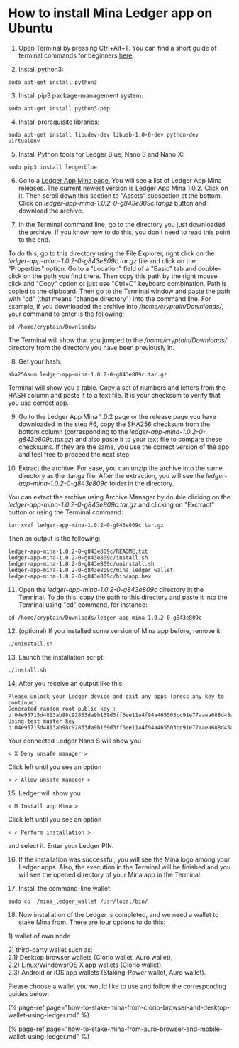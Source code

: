 # How to install Mina Ledger app on Ubuntu

1. Open Terminal by pressing Ctrl+Alt+T. You can find a short guide of terminal commands for beginners [here](https://ubuntu.com/tutorials/command-line-for-beginners#3-opening-a-terminal).

2. Install python3:

```text
sudo apt-get install python3
```

3. Install pip3 package-management system:

```text
sudo apt-get install python3-pip
```

4. Install prerequisite libraries:

```text
sudo apt-get install libudev-dev libusb-1.0-0-dev python-dev virtualenv
```

5. Install Python tools for Ledger Blue, Nano S and Nano X:

```text
sudo pip3 install ledgerblue
```

6. Go to a [Ledger App Mina page](https://github.com/jspada/ledger-app-mina/releases)[.](https://github.com/jspada/ledger-app-mina/releases%5D.) You will see a list of Ledger App Mina releases. The current newest version is Ledger App Mina 1.0.2. Click on it. Then scroll down this section to "Assets" subsection at the bottom. Click on _ledger-app-mina-1.0.2-0-g843e809c.tar.gz_ button and download the archive.

7. In the Terminal command line, go to the directory you just downloaded the archive. If you know how to do this, you don't need to read this point to the end.

To do this, go to this directory using the File Explorer, right click on the _ledger-app-mina-1.0.2-0-g843e809c.tar.gz_ file and click on the "Properties" option. Go to a "Location" field of a "Basic" tab and double-click on the path you find there. Then copy this path by the right mouse click and "Copy" option or just use "Ctrl+C" keyboard combination. Path is copied to the clipboard. Then go to the Terminal window and paste the path with "cd" \(that means "change directory"\) into the command line. For example, if you downloaded the archive into _/home/cryptain/Downloads/_, your command to enter is the following:

```text
cd /home/cryptain/Downloads/
```

The Terminal will show that you jumped to the _/home/cryptain/Downloads/_ directory from the directory you have been previously in.

8. Get your hash:

```text
sha256sum ledger-app-mina-1.0.2-0-g843e809c.tar.gz
```

Terminal will show you a table. Copy a set of numbers and letters from the HASH column and paste it to a text file. It is your checksum to verify that you use correct app.

9. Go to the Ledger App Mina 1.0.2 page or the release page you have downloaded in the step \#6, copy the SHA256 checksum from the bottom column \(corresponding to the _ledger-app-mina-1.0.2-0-g843e809c.tar.gz_\) and also paste it to your text file to compare these checksums. If they are the same, you use the correct version of the app and feel free to proceed the next step.

10. Extract the archive. For ease, you can unzip the archive into the same directory as the .tar.gz file. After the extraction, you will see the _ledger-app-mina-1.0.2-0-g843e809c_ folder in the directory.

You can extact the archive using Archive Manager by double clicking on the _ledger-app-mina-1.0.2-0-g843e809c.tar.gz_ and clicking on "Exctract" button or using the Terminal command:

```text
tar xvzf ledger-app-mina-1.0.2-0-g843e809c.tar.gz
```

Then an output is the following:

```text
ledger-app-mina-1.0.2-0-g843e809c/README.txt
ledger-app-mina-1.0.2-0-g843e809c/install.sh
ledger-app-mina-1.0.2-0-g843e809c/uninstall.sh
ledger-app-mina-1.0.2-0-g843e809c/mina_ledger_wallet
ledger-app-mina-1.0.2-0-g843e809c/bin/app.hex
```

11. Open the _ledger-app-mina-1.0.2-0-g843e809c_ directory in the Terminal. To do this, copy the path to this directory and paste it into the Terminal using "cd" command, for instance:

```text
cd /home/cryptain/Downloads/ledger-app-mina-1.0.2-0-g843e809c
```

12. \(optional\) If you installed some version of Mina app before, remove it:

```text
./uninstall.sh
```

13. Launch the installation script:

```text
./install.sh
```

14. After you receive an output like this:

```text
Please unlock your Ledger device and exit any apps (press any key to continue)
Generated random root public key : b'04e95715d4813ab98c92833da9b169d3ff6ee11a4f94a465503cc91e77aaea688d45a0449f41bfaa2a1a789730e72d0ace759ca7c2b8a12e82c94cda61530cc363'
Using test master key b'04e95715d4813ab98c92833da9b169d3ff6ee11a4f94a465503cc91e77aaea688d45a0449f41bfaa2a1a789730e72d0ace759ca7c2b8a12e82c94cda61530cc363'
```

Your connected Ledger Nano S will show you

```text
< X Deny unsafe manager >
```

Click left until you see an option

```text
< ✓ Allow unsafe manager >
```

15. Ledger will show you

```text
< M Install app Mina >
```

Click left until you see an option

```text
< ✓ Perform installation >
```

and select it. Enter your Ledger PIN.

16. If the installation was successful, you will see the Mina logo among your Ledger apps. Also, the execution in the Terminal will be finished and you will see the opened directory of your Mina app in the Terminal.

17. Install the command-line wallet:

```text
sudo cp ./mina_ledger_wallet /usr/local/bin/
```

18. Now installation of the Ledger is completed, and we need a wallet to stake Mina from. There are four options to do this:

1\) wallet of own node

2\) third-party wallet such as:  
2.1\) Desktop browser wallets \(Clorio wallet, Auro wallet\),  
2.2\) Linux/Windows/OS X app wallets \(Clorio wallet\),  
2.3\) Android or iOS app wallets \(Staking-Power wallet, Auro wallet\).

Please choose a wallet you would like to use and follow the corresponding guides below:

{% page-ref page="how-to-stake-mina-from-clorio-browser-and-desktop-wallet-using-ledger.md" %}

{% page-ref page="how-to-stake-mina-from-auro-browser-and-mobile-wallet-using-ledger.md" %}







